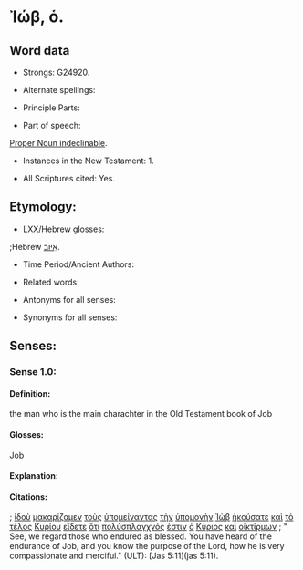 # Ἰώβ, ὁ.

<!-- Status: S3=Needs2ndReview -->
<!-- Lexica used for edits: BDAG, LN, FFM, A-S  -->

## Word data

* Strongs: G24920.

* Alternate spellings:

* Principle Parts: 

* Part of speech: 

[Proper Noun indeclinable](http://ugg.readthedocs.io/en/latest/proper_noun_indeclinable.html).

* Instances in the New Testament: 1.

* All Scriptures cited: Yes.

## Etymology: 

* LXX/Hebrew glosses: 

;Hebrew [אִיּוֹב](//en-uhal/H0347).

* Time Period/Ancient Authors: 

* Related words: 

* Antonyms for all senses:

* Synonyms for all senses: 

## Senses:

### Sense  1.0: 

#### Definition: 

the man who is the main charachter in the Old Testament book of Job

#### Glosses: 

Job

#### Explanation: 

#### Citations: 

; [ἰδοὺ](../G37080/01.md) [μακαρίζομεν](../G31060/01.md) [τοὺς](../G35880/01.md) [ὑπομείναντας](../G52780/01.md) [τὴν](../G35880/01.md) [ὑπομονὴν](../G52810/01.md) [Ἰὼβ](../G24920/01.md) [ἠκούσατε](../G01910/01.md) [καὶ](../G25320/01.md) [τὸ](../G35880/01.md) [τέλος](../G50560/01.md) [Κυρίου](../G29620/01.md) [εἴδετε](../G37080/01.md) [ὅτι](../G37540/01.md) [πολύσπλαγχνός](../G41840/01.md) [ἐστιν](../G99999/01.md) [ὁ](../G35880/01.md) [Κύριος](../G29620/01.md) [καὶ](../G25320/01.md) [οἰκτίρμων](../G36290/01.md)
; " See, we regard those who endured as blessed. You have heard of the endurance of Job, and you know the purpose of the Lord, how he is very compassionate and merciful." (ULT): 
[Jas 5:11](jas 5:11).

